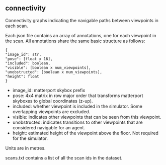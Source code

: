 ## connectivity
Connectivity graphs indicating the navigable paths between viewpoints in each scan.

Each json file contains an array of annotations, one for each viewpoint in the scan. All annotations share the same basic structure as follows:

```
{
"image_id": str,
"pose": [float x 16],
"included": boolean,
"visible": [boolean x num_viewpoints],
"unobstructed": [boolean x num_viewpoints],
"height": float
}
```
- image_id: matterport skybox prefix
- pose: 4x4 matrix in row major order that transforms matterport skyboxes to global coordinates (z-up).
- included: whether viewpoint is included in the simulator. Some overlapping viewpoints are excluded.
- visible: indicates other viewpoints that can be seen from this viewpoint.
- unobstructed: indicates transitions to other viewpoints that are considered navigable for an agent.
- height: estimated height of the viewpoint above the floor. Not required for the simulator.

Units are in metres.

scans.txt contains a list of all the scan ids in the dataset.
